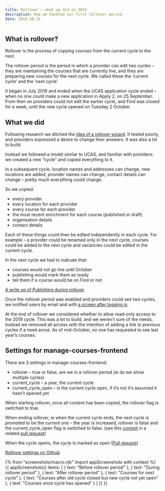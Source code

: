 ```yaml
---
title: Rollover – what we did in 2019
description: How we handled our first rollover period.
date: 2019-10-15
---
```

## What is rollover?

Rollover is the process of copying courses from the current cycle to the next.

The rollover period is the period in which a provider can edit two cycles – they are maintaining the courses that are currently live, and they are preparing new courses for the next cycle. We called these the ‘current cycle’ and the ‘next cycle’.

It began in July 2019 and ended when the UCAS application cycle ended – when no one could make a new application in Apply 2, on 25 September. From then on providers could not edit the earlier cycle, and Find was closed for a week, until the new cycle opened on Tuesday 2 October.

## What we did

Following research we ditched the [idea of a rollover wizard](/publish-teacher-training-courses/rollover-wizard). It tested poorly, and providers expressed a desire to change their answers. It was also a lot to build.

Instead we followed a model similar to UCAS, and familiar with providers: we created a new “cycle” and copied everything to it.

In a subsequent cycle, location names and addresses can change, new locations are added, provider names can change, contact details can change – pretty much everything could change.

So we copied:

* every provider
* every location for each provider
* every course for each provider
* the most recent enrichment for each course (published or draft)
* organisation details
* contact details

Each of these things could then be edited independently in each cycle. For example – a provider could be renamed only in the next cycle, courses could be added to the next cycle and vacancies could be edited in the current cycle.

In the next cycle we had to indicate that:

* courses would not go live until October
* publishing would mark them as ready
* tell them if a course would be on Find or not

[A write up of Publishing during rollover](/publish-teacher-training-courses/publishing-during-rollover)

Once the rollover period was enabled and providers could see two cycles, we notified users by email and with [a screen after logging in](https://github.com/DFE-Digital/publish-teacher-training/pull/430).

At the end of rollover we considered whether to allow read-only access to the 2019 cycle. This was a lot to build, and we weren’t sure of the needs. Instead we removed all access with the intention of adding a link to previous cycles if a need arose. As of mid-October, no one has requested to see last year’s courses.

## Settings for manage-courses-frontend

There are 3 settings in manage-courses-frontend:

* rollover – true or false, are we in a rollover period (ie do we show multiple cycles)
* current_cycle – a year, the current cycle
* current_cycle_open – is the current cycle open, if it’s not it’s assumed it hasn’t opened yet

When starting rollover, once all content has been copied, the rollover flag is switched to true.

When ending rollover, ie when the current cycle ends, the next cycle is promoted to be the current one – the year is increased, rollover is false and the current_cycle_open flag is switched to false. (see this [commit](https://github.com/DFE-Digital/publish-teacher-training/pull/657/commits/c8b85d5bbd2bf27d497e431dbb12a2379bebb7c4) in a related [pull request](https://github.com/DFE-Digital/publish-teacher-training/pull/657))

When the cycle opens, the cycle is marked as open ([Pull request](https://github.com/DFE-Digital/publish-teacher-training/pull/666))

[Rollover settings on Github](https://github.com/DFE-Digital/publish-teacher-training/blob/baeaf4f28a51dea68c05f7641b03d65f831ecaf0/config/settings.yml#L46-L48)

{% from "screenshots/macro.njk" import appScreenshots with context %}
{{ appScreenshots({
  items: [
    { text: "Before rollover period" },
    { text: "During rollover period" },
    { text: "After rollover period" },
    { text: "Courses for next cycle" },
    { text: "Courses after old cycle closed but new cycle not yet open" },
    { text: "Courses once cycle has opened" }
  ]
}) }}
